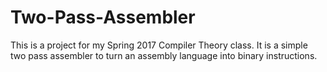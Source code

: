 # Two-Pass-Assembler
This is a project for my Spring 2017 Compiler Theory class. It is a simple two pass assembler to turn an assembly language into binary instructions.
